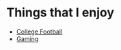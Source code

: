 # Things that I enjoy
- [College Football](https://noahkirsch20.github.io/College-Football/)
- [Gaming](https://noahkirsch20.github.io/Gaming/)
